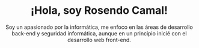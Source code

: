 <!--
### Hi there 👋
-->

<!--
**rosendocamal/rosendocamal** is a ✨ _special_ ✨ repository because its `README.md` (this file) appears on your GitHub profile.

Here are some ideas to get you started:

- 🔭 I’m currently working on ...
- 🌱 I’m currently learning ...
- 👯 I’m looking to collaborate on ...
- 🤔 I’m looking for help with ...
- 💬 Ask me about ...
- 📫 How to reach me: ...
- 😄 Pronouns: ...
- ⚡ Fun fact: ...
-->

<div class="container">
    <div class="container__name" align="center">
        <h1>¡Hola, soy Rosendo Camal!</h1>
    </div>
    <div class="container_text" align="center">
        <p>Soy un apasionado por la informática, me enfoco en las áreas de desarrollo back-end y seguridad informática, aunque en un principio inicié con el desarrollo web front-end.</p>
    </div>
</div>
